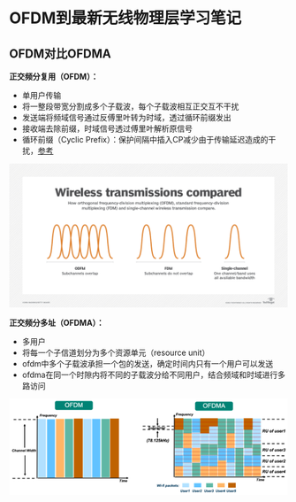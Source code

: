 # OFDM到最新无线物理层学习笔记


## OFDM对比OFDMA
**正交频分复用（OFDM）：**
- 单用户传输
- 将一整段带宽分割成多个子载波，每个子载波相互正交互不干扰
- 发送端将频域信号通过反傅里叶转为时域，透过循环前缀发出
- 接收端去除前缀，时域信号透过傅里叶解析原信号
- 循环前缀（Cyclic Prefix）：保护间隔中插入CP减少由于传输延迟造成的干扰，[参考](https://zhuanlan.zhihu.com/p/164962322)

![ofdm图示](/images/wireless/ofdma/ofdm_compare.png)

**正交频分多址（OFDMA）：**
- 多用户
- 将每一个子信道划分为多个资源单元（resource unit）
- ofdm中多个子载波承担一个包的发送，确定时间内只有一个用户可以发送
- ofdma在同一个时隙内将不同的子载波分给不同用户，结合频域和时域进行多路访问

![ofdm对比ofdma](/images/wireless/ofdma/ofdma_vs_ofdm.png)
